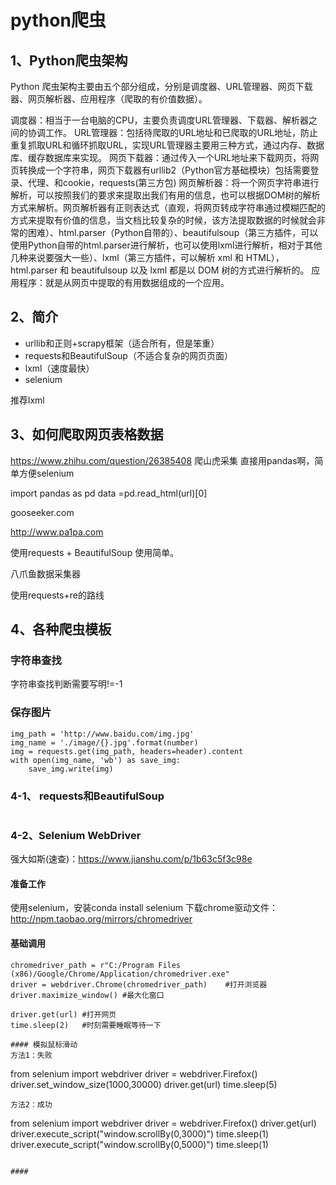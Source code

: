 
# python爬虫


## 1、Python爬虫架构
Python 爬虫架构主要由五个部分组成，分别是调度器、URL管理器、网页下载器、网页解析器、应用程序（爬取的有价值数据）。

调度器：相当于一台电脑的CPU，主要负责调度URL管理器、下载器、解析器之间的协调工作。
URL管理器：包括待爬取的URL地址和已爬取的URL地址，防止重复抓取URL和循环抓取URL，实现URL管理器主要用三种方式，通过内存、数据库、缓存数据库来实现。
网页下载器：通过传入一个URL地址来下载网页，将网页转换成一个字符串，网页下载器有urllib2（Python官方基础模块）包括需要登录、代理、和cookie，requests(第三方包)
网页解析器：将一个网页字符串进行解析，可以按照我们的要求来提取出我们有用的信息，也可以根据DOM树的解析方式来解析。网页解析器有正则表达式（直观，将网页转成字符串通过模糊匹配的方式来提取有价值的信息，当文档比较复杂的时候，该方法提取数据的时候就会非常的困难）、html.parser（Python自带的）、beautifulsoup（第三方插件，可以使用Python自带的html.parser进行解析，也可以使用lxml进行解析，相对于其他几种来说要强大一些）、lxml（第三方插件，可以解析 xml 和 HTML），html.parser 和 beautifulsoup 以及 lxml 都是以 DOM 树的方式进行解析的。
应用程序：就是从网页中提取的有用数据组成的一个应用。

## 2、简介
- urllib和正则+scrapy框架（适合所有，但是笨重）
- requests和BeautifulSoup（不适合复杂的网页页面）
- lxml（速度最快）
- selenium

推荐lxml

## 3、如何爬取网页表格数据
https://www.zhihu.com/question/26385408
爬山虎采集
直接用pandas啊，简单方便selenium

import pandas as pd
data =pd.read_html(url)[0]

gooseeker.com

http://www.pa1pa.com

使用requests + BeautifulSoup 使用简单。

八爪鱼数据采集器

使用requests+re的路线

## 4、各种爬虫模板

### 字符串查找
字符串查找判断需要写明!=-1

### 保存图片
```
img_path = 'http://www.baidu.com/img.jpg'
img_name = './image/{}.jpg'.format(number)
img = requests.get(img_path, headers=header).content
with open(img_name, 'wb') as save_img:
	save_img.write(img)
```


### 4-1、 requests和BeautifulSoup
```

```

### 4-2、Selenium WebDriver
强大如斯(速查)：https://www.jianshu.com/p/1b63c5f3c98e

#### 准备工作
使用selenium，安装conda install selenium
下载chrome驱动文件：http://npm.taobao.org/mirrors/chromedriver

#### 基础调用
```    
chromedriver_path = r"C:/Program Files (x86)/Google/Chrome/Application/chromedriver.exe"
driver = webdriver.Chrome(chromedriver_path)    #打开浏览器
driver.maximize_window() #最大化窗口

driver.get(url) #打开网页
time.sleep(2)   #时刻需要睡眠等待一下

#### 模拟鼠标滑动
方法1：失败
```
from selenium import webdriver
driver = webdriver.Firefox()
driver.set_window_size(1000,30000)
driver.get(url)
time.sleep(5)
```
方法2：成功
```
from selenium import webdriver
driver = webdriver.Firefox()
driver.get(url)
driver.execute_script("window.scrollBy(0,3000)")
time.sleep(1)
driver.execute_script("window.scrollBy(0,5000)")
time.sleep(1)
```

#### 























